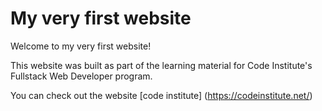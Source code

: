 # My very first website

Welcome to my very first website!

This website was built as part of the learning material for Code Institute's Fullstack Web Developer program.

You can check out the website [code institute] (https://codeinstitute.net/)